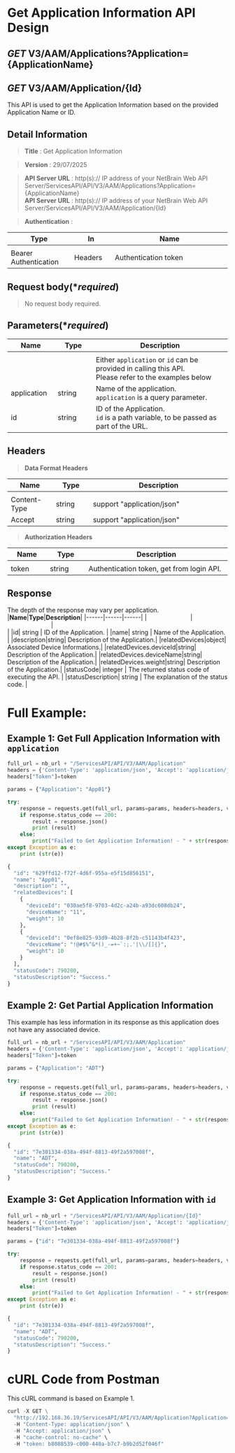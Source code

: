 
# Get Application Information API Design

## ***GET*** V3/AAM/Applications?Application={ApplicationName}
## ***GET*** V3/AAM/Application/{Id}

This API is used to get the Application Information based on the provided Application Name or ID.

## Detail Information

> **Title** : Get Application Information<br>

> **Version** : 29/07/2025

> **API Server URL** : http(s):// IP address of your NetBrain Web API Server/ServicesAPI/API/V3/AAM/Applications?Application={ApplicationName} <br>
> **API Server URL** : http(s):// IP address of your NetBrain Web API Server/ServicesAPI/API/V3/AAM/Application/{Id}

> **Authentication** : 

|**Type**|**In**|**Name**|
|------|------|------|
|<img width=100/>|<img width=100/>|<img width=500/>|
|Bearer Authentication| Headers | Authentication token | 

## Request body(****required***)
>No request body required.

## Parameters(****required***)
|**Name**|**Type**|**Description**|
|------|------|------|
|<img width=100/>|<img width=100/>|<img width=500/>|
|||Either `application` or `id` can be provided in calling this API. <br> Please refer to the examples below|
|application| string | Name of the application. <br>`application` is a query parameter.|
|id|string|ID of the Application. <br>`id` is a path variable, to be passed as part of the URL.|

## Headers

> **Data Format Headers**

|**Name**|**Type**|**Description**|
|------|------|------|
|<img width=100/>|<img width=100/>|<img width=500/>|
| Content-Type | string  | support "application/json" |
| Accept | string  | support "application/json" |

> **Authorization Headers**

|**Name**|**Type**|**Description**|
|------|------|------|
|<img width=100/>|<img width=100/>|<img width=500/>|
| token | string  | Authentication token, get from login API. |

## Response
The depth of the response may vary per application.
|**Name**|**Type**|**Description**|
|------|------|------|
|<img width=100/>|<img width=100/>|<img width=500/>|
|id| string | ID of the Application.  |
|name| string | Name of the Application.  |
|description|string| Description of the Application.|
|relatedDevices|object| Associated Device Informations.|
|relatedDevices.deviceId|string| Description of the Application.|
|relatedDevices.deviceName|string| Description of the Application.|
|relatedDevices.weight|string| Description of the Application.|
|statusCode| integer | The returned status code of executing the API. |
|statusDescription| string | The explanation of the status code. |


# Full Example:
## Example 1: Get Full Application Information with `application`
```python
full_url = nb_url + "/ServicesAPI/API/V3/AAM/Application"
headers = {'Content-Type': 'application/json', 'Accept': 'application/json'}
headers["Token"]=token

params = {"Application": "App01"}

try:
    response = requests.get(full_url, params=params, headers=headers, verify=False)
    if response.status_code == 200:
        result = response.json()
        print (result)
    else:
        print("Failed to Get Application Information! - " + str(response.text))
except Exception as e:
    print (str(e))
```
```python
{
  "id": "629ffd12-f72f-4d6f-955a-e5f15d856151",
  "name": "App01",
  "description": "",
  "relatedDevices": [
    {
      "deviceId": "030ae5f8-9703-4d2c-a24b-a93dc608db24",
      "deviceName": "11",
      "weight": 10
    },
    {
      "deviceId": "0ef8e825-93d9-4b28-8f2b-c51143b4f423",
      "deviceName": "!@#$%^&*()_-=+~`:;.'|\\/[]{}",
      "weight": 10
    }
  ],
  "statusCode": 790200,
  "statusDescription": "Success."
}
```

## Example 2: Get Partial Application Information
This example has less information in its response as this application does not have any associated device.
```python
full_url = nb_url + "/ServicesAPI/API/V3/AAM/Application"
headers = {'Content-Type': 'application/json', 'Accept': 'application/json'}
headers["Token"]=token

params = {"Application": "ADT"}

try:
    response = requests.get(full_url, params=params, headers=headers, verify=False)
    if response.status_code == 200:
        result = response.json()
        print (result)
    else:
        print("Failed to Get Application Information! - " + str(response.text))
except Exception as e:
    print (str(e))
```
```python
{
  "id": "7e301334-038a-494f-8813-49f2a597008f",
  "name": "ADT",
  "statusCode": 790200,
  "statusDescription": "Success."
}
```

## Example 3: Get Application Information with `id`
```python
full_url = nb_url + "/ServicesAPI/API/V3/AAM/Application/{Id}"
headers = {'Content-Type': 'application/json', 'Accept': 'application/json'}
headers["Token"]=token

params = {"id": "7e301334-038a-494f-8813-49f2a597008f"}

try:
    response = requests.get(full_url, params=params, headers=headers, verify=False)
    if response.status_code == 200:
        result = response.json()
        print (result)
    else:
        print("Failed to Get Application Information! - " + str(response.text))
except Exception as e:
    print (str(e))
```
```python
{
  "id": "7e301334-038a-494f-8813-49f2a597008f",
  "name": "ADT",
  "statusCode": 790200,
  "statusDescription": "Success."
}
```

# cURL Code from Postman
This cURL command is based on Example 1.
```python
curl -X GET \
  "http://192.168.36.19/ServicesAPI/API/V3/AAM/Application?Application=Michelle_Test" \
  -H "Content-Type: application/json" \
  -H "Accept: application/json" \
  -H "cache-control: no-cache" \
  -H "token: b8088539-c000-440a-b7c7-b9b2d52f046f"
```
